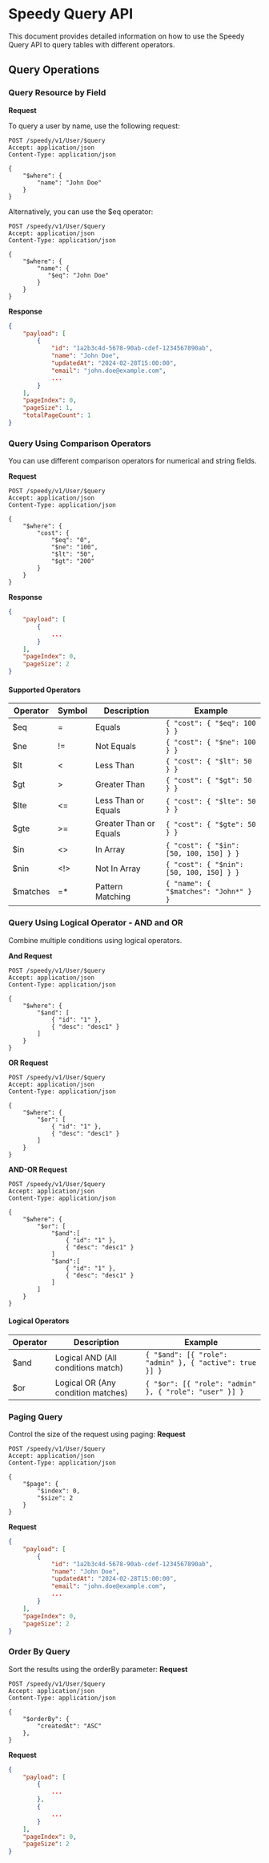 # Speedy Query API

This document provides detailed information on how to use the Speedy Query API to query tables with different operators.

## Query Operations

### Query Resource by Field

**Request**

To query a user by name, use the following request:

```http
POST /speedy/v1/User/$query
Accept: application/json
Content-Type: application/json

{
    "$where": {
        "name": "John Doe"
    }
}
```

Alternatively, you can use the $eq operator:

```http
POST /speedy/v1/User/$query
Accept: application/json
Content-Type: application/json

{
    "$where": {
        "name": {
           "$eq": "John Doe" 
        }
    }
}
```

**Response**

```json
{
    "payload": [
        {
            "id": "1a2b3c4d-5678-90ab-cdef-1234567890ab",
            "name": "John Doe",
            "updatedAt": "2024-02-28T15:00:00",
            "email": "john.doe@example.com",
            ...
        }
    ],
    "pageIndex": 0,
    "pageSize": 1,
    "totalPageCount": 1
}
```

### Query Using Comparison Operators

You can use different comparison operators for numerical and string fields.

**Request**

```http
POST /speedy/v1/User/$query  
Accept: application/json  
Content-Type: application/json  

{
    "$where": {
        "cost": {
            "$eq": "0",
            "$ne": "100",
            "$lt": "50",
            "$gt": "200"
        }
    }
}
```

**Response**

```json
{
    "payload": [
        {
            ...
        }
    ],
    "pageIndex": 0,
    "pageSize": 2
}
```

#### Supported Operators

| Operator | Symbol | Description            | Example                                  |
|----------|--------|------------------------|------------------------------------------|
| $eq      | =      | Equals                 | `{ "cost": { "$eq": 100 } }`             |
| $ne      | !=     | Not Equals             | `{ "cost": { "$ne": 100 } }`             |
| $lt      | <      | Less Than              | `{ "cost": { "$lt": 50 } }`              |
| $gt      | >      | Greater Than           | `{ "cost": { "$gt": 50 } }`              |
| $lte     | <=     | Less Than or Equals    | `{ "cost": { "$lte": 50 } }`             |
| $gte     | >=     | Greater Than or Equals | `{ "cost": { "$gte": 50 } }`             |
| $in      | <>     | In Array               | `{ "cost": { "$in": [50, 100, 150] } }`  |
| $nin     | <!>    | Not In Array           | `{ "cost": { "$nin": [50, 100, 150] } }` |
| $matches | =*     | Pattern Matching       | `{ "name": { "$matches": "John*" } }`    |

### Query Using Logical Operator - AND and OR

Combine multiple conditions using logical operators.

**And Request**

```http
POST /speedy/v1/User/$query  
Accept: application/json  
Content-Type: application/json  

{
    "$where": {
        "$and": [
            { "id": "1" },
            { "desc": "desc1" }
        ]
    }
}
```

**OR Request**

```http
POST /speedy/v1/User/$query  
Accept: application/json  
Content-Type: application/json  

{
    "$where": {
        "$or": [
            { "id": "1" },
            { "desc": "desc1" }
        ]
    }
}
```

**AND-OR Request**

```http
POST /speedy/v1/User/$query  
Accept: application/json  
Content-Type: application/json  

{
    "$where": {
        "$or": [
            "$and":[
                { "id": "1" },
                { "desc": "desc1" }
            ]
            "$and":[
                { "id": "1" },
                { "desc": "desc1" }
            ]
        ]
    }
}
```

#### Logical Operators

| Operator | Description                        | Example                                                 |
|----------|------------------------------------|---------------------------------------------------------|
| $and     | Logical AND (All conditions match) | `{ "$and": [{ "role": "admin" }, { "active": true }] }` |
| $or      | Logical OR (Any condition matches) | `{ "$or": [{ "role": "admin" }, { "role": "user" }] }`  |

### Paging Query

Control the size of the request using paging:
**Request**

```http
POST /speedy/v1/User/$query
Accept: application/json
Content-Type: application/json

{
    "$page": {
        "$index": 0,
        "$size": 2
    }
}
```

**Request**

```json
{
    "payload": [
        {
            "id": "1a2b3c4d-5678-90ab-cdef-1234567890ab",
            "name": "John Doe",
            "updatedAt": "2024-02-28T15:00:00",
            "email": "john.doe@example.com",
            ...
        }
    ],
    "pageIndex": 0,
    "pageSize": 2
}
```

### Order By Query

Sort the results using the orderBy parameter:
**Request**

```http
POST /speedy/v1/User/$query
Accept: application/json
Content-Type: application/json

{
    "$orderBy": {
        "createdAt": "ASC"
    },
}
```

**Request**

```json
{
    "payload": [
        {
            ...
        },
        {
            ...
        }
    ],
    "pageIndex": 0,
    "pageSize": 2
}
```